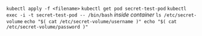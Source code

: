 `kubectl apply -f <filename>`
`kubectl get pod secret-test-pod`
`kubectl exec -i -t secret-test-pod -- /bin/bash`
*inside container*
`ls /etc/secret-volume`
`
 echo "$( cat /etc/secret-volume/username )"
 echo "$( cat /etc/secret-volume/password )"
`

